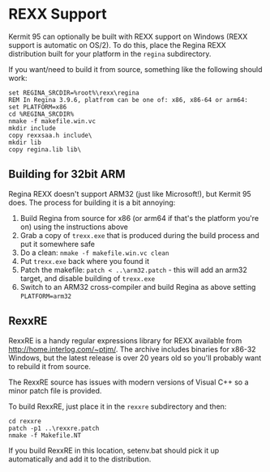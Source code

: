 REXX Support
============

Kermit 95 can optionally be built with REXX support on Windows (REXX support is
automatic on OS/2). To do this, place the Regina REXX distribution built for
your platform in the `regina` subdirectory.

If you want/need to build it from source, something like the following should
work:
```
set REGINA_SRCDIR=%root%\rexx\regina
REM In Regina 3.9.6, platfrom can be one of: x86, x86-64 or arm64: 
set PLATFORM=x86
cd %REGINA_SRCDIR%
nmake -f makefile.win.vc
mkdir include
copy rexxsaa.h include\
mkdir lib
copy regina.lib lib\
```

Building for 32bit ARM
----------------------
Regina REXX doesn't support ARM32 (just like Microsoft!), but Kermit 95 does.
The process for building it is a bit annoying:

1. Build Regina from source for x86 (or arm64 if that's the platform you're on)
   using the instructions above
2. Grab a copy of `trexx.exe` that is produced during the build process and put
   it somewhere safe
3. Do a clean: `nmake -f makefile.win.vc clean`
4. Put `trexx.exe` back where you found it
5. Patch the makefile: `patch < ..\arm32.patch` - this will add an arm32 target,
   and disable building of `trexx.exe`
6. Switch to an ARM32 cross-compiler and build Regina as above setting `PLATFORM=arm32`

RexxRE
-------
RexxRE is a handy regular expressions library for REXX available from
http://home.interlog.com/~ptjm/. The archive includes binaries for x86-32
Windows, but the latest release is over 20 years old so you'll probably want to
rebuild it from source.

The RexxRE source has issues with modern versions of Visual C++ so a minor patch
file is provided.

To build RexxRE, just place it in the `rexxre` subdirectory and then:
```
cd rexxre
patch -p1 ..\rexxre.patch
nmake -f Makefile.NT
```

If you build RexxRE in this location, setenv.bat should pick it up automatically
and add it to the distribution.